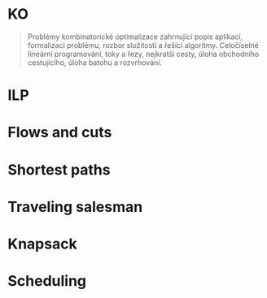 # KO
> Problémy kombinatorické optimalizace zahrnující popis aplikací, formalizaci problému, rozbor složitosti a řešící algoritmy. Celočíselné lineární programování, toky a řezy, nejkratší cesty, úloha obchodního cestujícího, úloha batohu a rozvrhování.

# ILP

# Flows and cuts

# Shortest paths

# Traveling salesman

# Knapsack

# Scheduling

